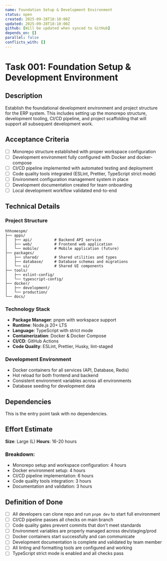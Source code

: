 ```yaml
---
name: Foundation Setup & Development Environment
status: open
created: 2025-09-28T18:10:00Z
updated: 2025-09-28T18:10:00Z
github: [Will be updated when synced to GitHub]
depends_on: []
parallel: false
conflicts_with: []
---
```


# Task 001: Foundation Setup & Development Environment

## Description

Establish the foundational development environment and project structure for the ERP system. This includes setting up the monorepo structure, development tooling, CI/CD pipeline, and project scaffolding that will support all subsequent development work.

## Acceptance Criteria

- [ ] Monorepo structure established with proper workspace configuration
- [ ] Development environment fully configured with Docker and docker-compose
- [ ] CI/CD pipeline implemented with automated testing and deployment
- [ ] Code quality tools integrated (ESLint, Prettier, TypeScript strict mode)
- [ ] Environment configuration management system in place
- [ ] Development documentation created for team onboarding
- [ ] Local development workflow validated end-to-end

## Technical Details

### Project Structure
```
hhhomespm/
├── apps/
│   ├── api/          # Backend API service
│   ├── web/          # Frontend web application
│   └── mobile/       # Mobile application (future)
├── packages/
│   ├── shared/       # Shared utilities and types
│   ├── database/     # Database schemas and migrations
│   └── ui/           # Shared UI components
├── tools/
│   ├── eslint-config/
│   └── typescript-config/
├── docker/
│   ├── development/
│   └── production/
└── docs/
```

### Technology Stack
- **Package Manager**: pnpm with workspace support
- **Runtime**: Node.js 20+ LTS
- **Language**: TypeScript with strict mode
- **Containerization**: Docker & Docker Compose
- **CI/CD**: GitHub Actions
- **Code Quality**: ESLint, Prettier, Husky, lint-staged

### Development Environment
- Docker containers for all services (API, Database, Redis)
- Hot reload for both frontend and backend
- Consistent environment variables across all environments
- Database seeding for development data

## Dependencies

This is the entry point task with no dependencies.

## Effort Estimate

**Size**: Large (L)
**Hours**: 16-20 hours

### Breakdown:
- Monorepo setup and workspace configuration: 4 hours
- Docker environment setup: 4 hours
- CI/CD pipeline implementation: 6 hours
- Code quality tools integration: 3 hours
- Documentation and validation: 3 hours

## Definition of Done

- [ ] All developers can clone repo and run `pnpm dev` to start full environment
- [ ] CI/CD pipeline passes all checks on main branch
- [ ] Code quality gates prevent commits that don't meet standards
- [ ] Environment variables are properly managed across dev/staging/prod
- [ ] Docker containers start successfully and can communicate
- [ ] Development documentation is complete and validated by team member
- [ ] All linting and formatting tools are configured and working
- [ ] TypeScript strict mode is enabled and all checks pass